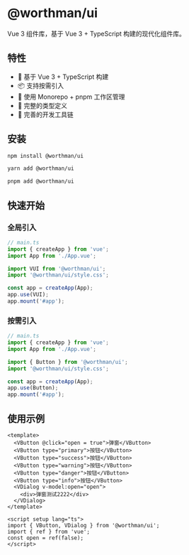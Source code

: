 # @worthman/ui

Vue 3 组件库，基于 Vue 3 + TypeScript 构建的现代化组件库。

## 特性

- 🚀 基于 Vue 3 + TypeScript 构建
- 📦 支持按需引入
- 💪 使用 Monorepo + pnpm 工作区管理
- 📝 完整的类型定义
- 🔧 完善的开发工具链

## 安装

```bash
npm install @worthman/ui

yarn add @worthman/ui

pnpm add @worthman/ui
```

## 快速开始

### 全局引入

```ts
// main.ts
import { createApp } from 'vue';
import App from './App.vue';

import VUI from '@worthman/ui';
import '@worthman/ui/style.css';

const app = createApp(App);
app.use(VUI);
app.mount('#app');
```

### 按需引入

```ts
// main.ts
import { createApp } from 'vue';
import App from './App.vue';

import { Button } from '@worthman/ui';
import '@worthman/ui/style.css';

const app = createApp(App);
app.use(Button);
app.mount('#app');
```

## 使用示例

```vue
<template>
  <VButton @click="open = true">弹窗</VButton>
  <VButton type="primary">按钮</VButton>
  <VButton type="success">按钮</VButton>
  <VButton type="warning">按钮</VButton>
  <VButton type="danger">按钮</VButton>
  <VButton type="info">按钮</VButton>
  <VDialog v-model:open="open">
    <div>弹窗测试2222</div>
  </VDialog>
</template>

<script setup lang="ts">
import { VButton, VDialog } from '@worthman/ui';
import { ref } from 'vue';
const open = ref(false);
</script>
```
